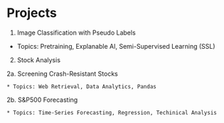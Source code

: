# Projects

1. Image Classification with Pseudo Labels
  * Topics: Pretraining, Explanable AI, Semi-Supervised Learning (SSL)
  
2. Stock Analysis

  2a. Screening Crash-Resistant Stocks
  
    * Topics: Web Retrieval, Data Analytics, Pandas 
    
  2b. S&P500 Forecasting
  
    * Topics: Time-Series Forecasting, Regression, Techinical Analysis
